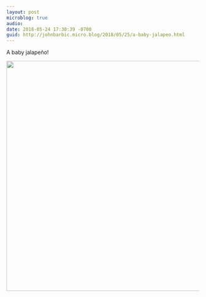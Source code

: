 ```yaml
---
layout: post
microblog: true
audio: 
date: 2018-05-24 17:30:39 -0700
guid: http://johnbarbic.micro.blog/2018/05/25/a-baby-jalapeo.html
---
```

A baby jalapeño!

<img src="http://www.barbic.com/uploads/2018/0d73a46828.jpg" width="600" height="600" />

